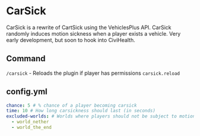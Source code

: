 # CarSick

CarSick is a rewrite of CartSick using the VehiclesPlus API. CarSick randomly induces motion sickness when a player exists a vehicle. Very early development, but soon to hook into CiviHealth.

## Command
`/carsick` - Reloads the plugin if player has permissions `carsick.reload`

## config.yml
```yaml
chance: 5 # % chance of a player becoming carsick
time: 10 # How long carsickness should last (in seconds)
excluded-worlds: # Worlds where players should not be subject to motion sickness
  - world_nether
  - world_the_end
```